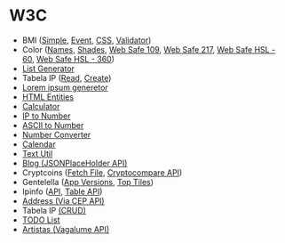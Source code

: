 # W3C

* BMI ([Simple](bmi-simple/), [Event](bmi-event/), [CSS](bmi-css/), [Validator](bmi-validator/))
* Color ([Names](color-names/), [Shades](color-shades/), [Web Safe 109](color-web-safe-109/), [Web Safe 217](color-web-safe-217/), [Web Safe HSL - 60](color-web-safe-hsl-60/), [Web Safe HSL - 360](color-web-safe-hsl-360/))
* [List Generator](list-generator/)
* Tabela IP ([Read](iptable-read/), [Create](iptable-create/))
* [Lorem ipsum generetor](lorem-ipsum-generator/)
* [HTML Entities](html-entities/)
* [Calculator](calculator/)
* [IP to Number](ip2number/)
* [ASCII to Number](string2number/)
* [Number Converter](number-converter/)
* [Calendar](calendar/)
* [Text Util](text-util/)
* [Blog (JSONPlaceHolder API)](blog/)
* Cryptcoins ([Fetch File](cryptcoins-fetch/), [Cryptocompare API](cryptcoins-api/))
* Gentelella ([App Versions](gentelella-app-versions/), [Top Tiles](gentelella-top-tiles))
* Ipinfo ([API](ipinfo-api/), [Table API](ipinfo-table-api/))
* [Address (Via CEP API)](address-cep-api/)
* Tabela IP [(CRUD)](iptable/)
* [TODO List](todo/)
* [Artistas (Vagalume API)](artist-vagalume/)

<!-- 
* [Blog - Pagination (JSONPlaceHolder API)](blog/)
* [Text Editor](text-editor/)
* [Weather API](weather/) 
* [Calculator IP](calculator-ip/) 
* [Cron Generator](cron-generator/) 
-->